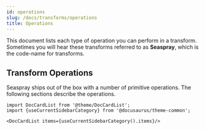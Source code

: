 ```yaml
---
id: operations
slug: /docs/transforms/operations
title: Operations
---
```


This document lists each type of operation you can perform in a transform. Sometimes you will hear these transforms referred to as **Seaspray**, which is the code-name for transforms.

## Transform Operations

Seaspray ships out of the box with a number of primitive operations. The following sections describe the operations.

```mdx-code-block
import DocCardList from '@theme/DocCardList';
import {useCurrentSidebarCategory} from '@docusaurus/theme-common';

<DocCardList items={useCurrentSidebarCategory().items}/>
```
